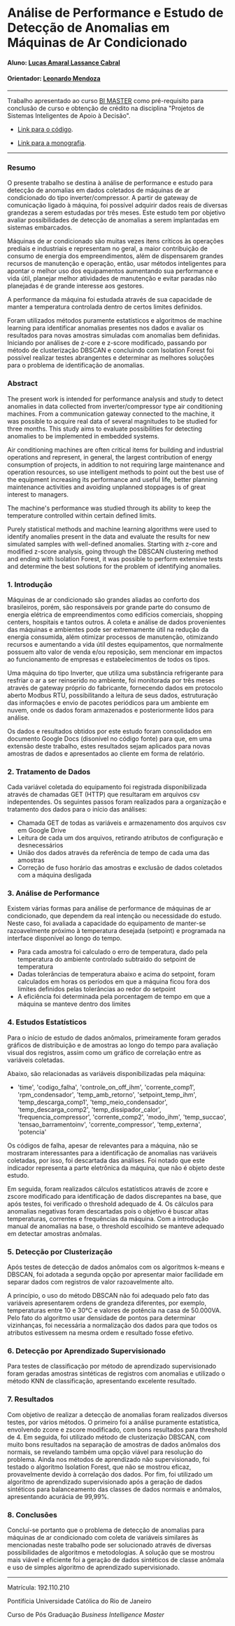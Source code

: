 <!-- antes de enviar a versão final, solicitamos que todos os comentários, colocados para orientação ao aluno, sejam removidos do arquivo -->
# Análise de Performance e Estudo de Detecção de Anomalias em Máquinas de Ar Condicionado

#### Aluno: [Lucas Amaral Lassance Cabral](https://github.com/link_do_github)
#### Orientador: [Leonardo Mendoza](https://github.com/link_do_github)

---

Trabalho apresentado ao curso [BI MASTER](https://ica.puc-rio.ai/bi-master) como pré-requisito para conclusão de curso e obtenção de crédito na disciplina "Projetos de Sistemas Inteligentes de Apoio à Decisão".

<!-- para os links a seguir, caso os arquivos estejam no mesmo repositório que este README, não há necessidade de incluir o link completo: basta incluir o nome do arquivo, com extensão, que o GitHub completa o link corretamente -->
- [Link para o código](https://github.com/link_do_repositorio). <!-- caso não aplicável, remover esta linha -->

- [Link para a monografia](https://link_da_monografia.com). <!-- caso não aplicável, remover esta linha -->



---

### Resumo

O presente trabalho se destina à análise de performance e estudo para detecção de anomalias em dados coletados de máquinas de ar condicionado do tipo inverter/compressor. A partir de gateway de comunicação ligado à máquina, foi possível adquirir dados reais de diversas grandezas a serem estudadas por três meses. Este estudo tem por objetivo avaliar possibilidades de detecção de anomalias a serem implantadas em sistemas embarcados.

Máquinas de ar condicionado são muitas vezes itens críticos às operações prediais e industriais e representam no geral, a maior contribuição de consumo de energia dos empreendimentos, além de dispensarem grandes recursos de manutenção e operação, então, usar métodos inteligentes para apontar o melhor uso dos equipamentos aumentando sua performance e vida útil, planejar melhor atividades de manutenção e evitar paradas não planejadas é de grande interesse aos gestores.

A performance da máquina foi estudada através de sua capacidade de manter a temperatura controlada dentro de certos limites definidos.

Foram utilizados métodos puramente estatísticos e algoritmos de machine learning para identificar anomalias presentes nos dados e avaliar os resultados para novas amostras simuladas com anomalias bem definidas. Iniciando por análises de z-core e z-score modificado, passando por método de clusterização DBSCAN e concluindo com Isolation Forest foi possível realizar testes abrangentes e determinar as melhores soluções para o problema de identificação de anomalias. 

### Abstract

The present work is intended for performance analysis and study to detect anomalies in data collected from inverter/compressor type air conditioning machines. From a communication gateway connected to the machine, it was possible to acquire real data of several magnitudes to be studied for three months. This study aims to evaluate possibilities for detecting anomalies to be implemented in embedded systems.

Air conditioning machines are often critical items for building and industrial operations and represent, in general, the largest contribution of energy consumption of projects, in addition to not requiring large maintenance and operation resources, so use intelligent methods to point out the best use of the equipment increasing its performance and useful life, better planning maintenance activities and avoiding unplanned stoppages is of great interest to managers.

The machine's performance was studied through its ability to keep the temperature controlled within certain defined limits.

Purely statistical methods and machine learning algorithms were used to identify anomalies present in the data and evaluate the results for new simulated samples with well-defined anomalies. Starting with z-core and modified z-score analysis, going through the DBSCAN clustering method and ending with Isolation Forest, it was possible to perform extensive tests and determine the best solutions for the problem of identifying anomalies.



### 1. Introdução

Máquinas de ar condicionado são grandes aliadas ao conforto dos brasileiros, porém, são responsáveis por grande parte do consumo de energia elétrica de empreendimentos como edifícios comerciais, shopping centers, hospitais e tantos outros. A coleta e análise de dados provenientes das máquinas e ambientes pode ser extremamente útil na redução da energia consumida, além otimizar processos de manutenção, otimizando recursos e aumentando a vida útil destes equipamentos, que normalmente possuem alto valor de venda e/ou reposição, sem mencionar em impactos ao funcionamento de empresas e estabelecimentos de todos os tipos.

Uma máquina do tipo Inverter, que utiliza uma substância refrigerante para resfriar o ar a ser reinserido no ambiente, foi monitorada por três meses através de gateway próprio do fabricante, fornecendo dados em protocolo aberto Modbus RTU, possibilitando a leitura de seus dados, estruturação das informações e envio de pacotes periódicos para um ambiente em nuvem, onde os dados foram armazenados e posteriormente lidos para análise.

Os dados e resultados obtidos por este estudo foram consolidados em documento Google Docs (disonível no código fonte) para que, em uma extensão deste trabalho, estes resultados sejam aplicados para novas amostras de dados e apresentados ao cliente em forma de relatório.


### 2. Tratamento de Dados

Cada variável coletada do equipamento foi registrada disponibilizada através de chamadas GET (HTTP) que resultaram em arquivos csv indepentendes. Os seguintes passos foram realizados para a organização e tratamento dos dados para o início das análises:

- Chamada GET de todas as variáveis e armazenamento dos arquivos csv em Google Drive
- Leitura de cada um dos arquivos, retirando atributos de configuração e desnecessários
- União dos dados através da referência de tempo de cada uma das amostras
- Correção de fuso horário das amostras e exclusão de dados coletados com a máquina desligada


### 3. Análise de Performance

Existem várias formas para análise de performance de máquinas de ar condicionado, que dependem da real intenção ou necessidade do estudo. Neste caso, foi avaliada a capacidade do equipamento de manter-se razoavelmente próximo à temperatura desejada (setpoint) e programada na interface disponível ao longo do tempo.

- Para cada amostra foi calculado o erro de temperatura, dado pela temperatura do ambiente controlado subtraído do setpoint de temperatura
- Dadas tolerâncias de temperatura abaixo e acima do setpoint, foram calculados em horas os períodos em que a máquina ficou fora dos limites definidos pelas tolerâncias ao redor do setpoint
- A eficiência foi determinada pela porcentagem de tempo em que a máquina se manteve dentro dos limites


### 4. Estudos Estatísticos

Para o início de estudo de dados anômalos, primeiramente foram gerados gráficos de distribuição e de amostras ao longo do tempo para avaliação visual dos registros, assim como um gráfico de correlação entre as variáveis coletadas.

Abaixo, são relacionadas as variáveis disponibilizadas pela máquina:
- 'time', 'codigo_falha', 'controle_on_off_ihm', 'corrente_comp1', 'rpm_condensador', 'temp_amb_retorno', 'setpoint_temp_ihm', 'temp_descarga_comp1', 'temp_meio_condensador', 'temp_descarga_comp2', 'temp_dissipador_calor', 'frequencia_compressor', 'corrente_comp2', 'modo_ihm', 'temp_succao', 'tensao_barramentoinv', 'corrente_compressor', 'temp_externa', 'potencia'

Os códigos de falha, apesar de relevantes para a máquina, não se mostraram interessantes para a identificação de anomalias nas variáveis coletadas, por isso, foi descartada das análises. Foi notado que este indicador representa a parte eletrônica da máquina, que não é objeto deste estudo.

Em seguida, foram realizados cálculos estatísticos através de zcore e zscore modificado para identificação de dados discrepantes na base, que após testes, foi verificado o threshold adequado de 4. Os cálculos para anomalias negativas foram descartadas pois o objetivo é buscar altas temperaturas, correntes e frequências da máquina.
Com a introdução manual de anomalias na base, o threshold escolhido se manteve adequado em detectar amostras anômalas.


### 5. Detecção por Clusterização

Após testes de detecção de dados anômalos com os algoritmos k-means e DBSCAN, foi adotada a segunda opção por apresentar maior facilidade em separar dados com registros de valor razoavelmente alto.

A princípio, o uso do método DBSCAN não foi adequado pelo fato das variáveis apresentarem ordens de grandeza diferentes, por exemplo, temperaturas entre 10 e 30°C e valores de potência na casa de 50.000VA. Pelo fato do algoritmo usar densidade de pontos para determinar vizinhanças, foi necessária a normalização dos dados para que todos os atributos estivessem na mesma ordem e resultado fosse efetivo.


### 6. Detecção por Aprendizado Supervisionado

Para testes de classificação por método de aprendizado supervisionado foram geradas amostras sintéticas de registros com anomalias e utilizado o método KNN de classificação, apresentando excelente resultado.


### 7. Resultados

Com objetivo de realizar a detecção de anomalias foram realizados diversos testes, por vários métodos. 
O primeiro foi a análise puramente estatística, envolvendo zcore e zscore modificado, com bons resultados para threshold de 4.
Em seguida, foi utilizado método de clusterização DBSCAN, com muito bons resultados na separação de amostras de dados anômalos dos normais, se revelando também uma opção viável para resolução do problema.
Ainda nos métodos de aprendizado não supervisionado, foi testado o algoritmo Isolation Forest, que não se mostrou eficaz, provavelmente devido à correlação dos dados.
Por fim, foi utilizado um algoritmo de aprendizado supervisionado após a geração de dados sintéticos para balanceamento das classes de dados normais e anômalos, apresentando acurácia de 99,99%.


### 8. Conclusões

Concluí-se portanto que o problema de detecção de anomalias para máquinas de ar condicionado com coleta de variáveis similares às mencionadas neste trabalho pode ser solucionado através de diversas possibilidades de algoritmos e metodologias. 
A solução que se mostrou mais viável e eficiente foi a geração de dados sintéticos de classe anômala e uso de simples algoritmo de aprendizado supervisionado.

---

Matrícula: 192.110.210

Pontifícia Universidade Católica do Rio de Janeiro

Curso de Pós Graduação *Business Intelligence Master*

